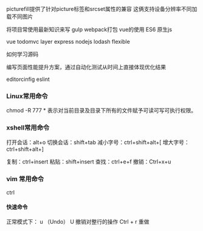 picturefill提供了针对picture标签和srcset属性的兼容 这俩支持设备分辨率不同加载不同图片



将项目常使用最新知识来写 
gulp webpack打包 vue的使用 ES6  原生js 

vue todomvc
layer
express nodejs
lodash
flexible

如何学习源码

编写页面性能提升方案，通过自动化测试从时间上直接体现优化结果

editorcinfig
eslint


### Linux常用命令
chmod -R 777 *  表示对当前目录及目录下所有的文件赋予可读可写可执行权限。

### xshell常用命令
打开会话：alt+o
切换会话：shift+tab
减小字号：ctrl+shift+alt+[
增大字号：ctrl+shift+alt+]

复制：ctrl+insert
粘贴：shift+insert
查找：ctrl+e+f
撤销：Ctrl+x+u



### vim 常用命令
ctrl 

#### 快速命令
正常模式下：
u （Undo）
U 撤销对整行的操作
Ctrl + r 重做